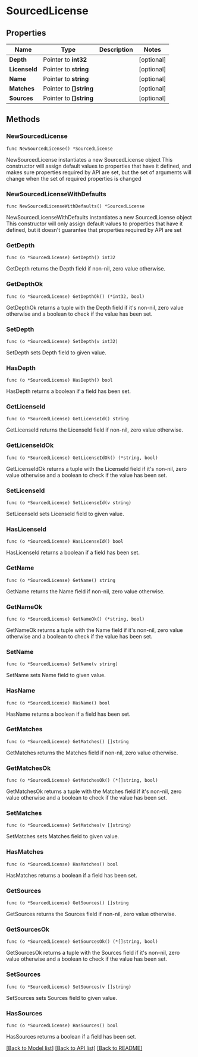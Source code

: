# SourcedLicense

## Properties

Name | Type | Description | Notes
------------ | ------------- | ------------- | -------------
**Depth** | Pointer to **int32** |  | [optional] 
**LicenseId** | Pointer to **string** |  | [optional] 
**Name** | Pointer to **string** |  | [optional] 
**Matches** | Pointer to **[]string** |  | [optional] 
**Sources** | Pointer to **[]string** |  | [optional] 

## Methods

### NewSourcedLicense

`func NewSourcedLicense() *SourcedLicense`

NewSourcedLicense instantiates a new SourcedLicense object
This constructor will assign default values to properties that have it defined,
and makes sure properties required by API are set, but the set of arguments
will change when the set of required properties is changed

### NewSourcedLicenseWithDefaults

`func NewSourcedLicenseWithDefaults() *SourcedLicense`

NewSourcedLicenseWithDefaults instantiates a new SourcedLicense object
This constructor will only assign default values to properties that have it defined,
but it doesn't guarantee that properties required by API are set

### GetDepth

`func (o *SourcedLicense) GetDepth() int32`

GetDepth returns the Depth field if non-nil, zero value otherwise.

### GetDepthOk

`func (o *SourcedLicense) GetDepthOk() (*int32, bool)`

GetDepthOk returns a tuple with the Depth field if it's non-nil, zero value otherwise
and a boolean to check if the value has been set.

### SetDepth

`func (o *SourcedLicense) SetDepth(v int32)`

SetDepth sets Depth field to given value.

### HasDepth

`func (o *SourcedLicense) HasDepth() bool`

HasDepth returns a boolean if a field has been set.

### GetLicenseId

`func (o *SourcedLicense) GetLicenseId() string`

GetLicenseId returns the LicenseId field if non-nil, zero value otherwise.

### GetLicenseIdOk

`func (o *SourcedLicense) GetLicenseIdOk() (*string, bool)`

GetLicenseIdOk returns a tuple with the LicenseId field if it's non-nil, zero value otherwise
and a boolean to check if the value has been set.

### SetLicenseId

`func (o *SourcedLicense) SetLicenseId(v string)`

SetLicenseId sets LicenseId field to given value.

### HasLicenseId

`func (o *SourcedLicense) HasLicenseId() bool`

HasLicenseId returns a boolean if a field has been set.

### GetName

`func (o *SourcedLicense) GetName() string`

GetName returns the Name field if non-nil, zero value otherwise.

### GetNameOk

`func (o *SourcedLicense) GetNameOk() (*string, bool)`

GetNameOk returns a tuple with the Name field if it's non-nil, zero value otherwise
and a boolean to check if the value has been set.

### SetName

`func (o *SourcedLicense) SetName(v string)`

SetName sets Name field to given value.

### HasName

`func (o *SourcedLicense) HasName() bool`

HasName returns a boolean if a field has been set.

### GetMatches

`func (o *SourcedLicense) GetMatches() []string`

GetMatches returns the Matches field if non-nil, zero value otherwise.

### GetMatchesOk

`func (o *SourcedLicense) GetMatchesOk() (*[]string, bool)`

GetMatchesOk returns a tuple with the Matches field if it's non-nil, zero value otherwise
and a boolean to check if the value has been set.

### SetMatches

`func (o *SourcedLicense) SetMatches(v []string)`

SetMatches sets Matches field to given value.

### HasMatches

`func (o *SourcedLicense) HasMatches() bool`

HasMatches returns a boolean if a field has been set.

### GetSources

`func (o *SourcedLicense) GetSources() []string`

GetSources returns the Sources field if non-nil, zero value otherwise.

### GetSourcesOk

`func (o *SourcedLicense) GetSourcesOk() (*[]string, bool)`

GetSourcesOk returns a tuple with the Sources field if it's non-nil, zero value otherwise
and a boolean to check if the value has been set.

### SetSources

`func (o *SourcedLicense) SetSources(v []string)`

SetSources sets Sources field to given value.

### HasSources

`func (o *SourcedLicense) HasSources() bool`

HasSources returns a boolean if a field has been set.


[[Back to Model list]](../README.md#documentation-for-models) [[Back to API list]](../README.md#documentation-for-api-endpoints) [[Back to README]](../README.md)


